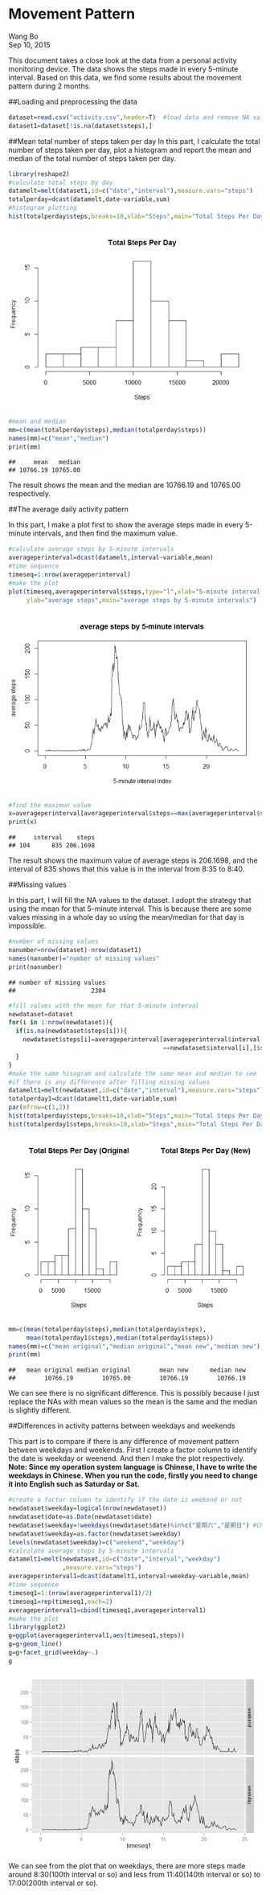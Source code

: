# Movement Pattern
Wang Bo  
Sep 10, 2015  

This document takes a close look at the data from a personal activity monitoring device. The data shows the steps made in every 5-minute interval. Based on this data, we find some results about the movement pattern during 2 months.

##Loading and preprocessing the data

```r
dataset=read.csv("activity.csv",header=T)  #load data and remove NA value
dataset1=dataset[!is.na(dataset$steps),]
```

##Mean total number of steps taken per day
In this part, I calculate the total number of steps taken per day, plot a histogram and report the mean and median of the total number of steps taken per day.

```r
library(reshape2)
#calculate total steps by day
datamelt=melt(dataset1,id=c("date","interval"),measure.vars="steps")
totalperday=dcast(datamelt,date~variable,sum)
#histogram plotting
hist(totalperday$steps,breaks=10,xlab="Steps",main="Total Steps Per Day")
```

![](PA1_template_files/figure-html/unnamed-chunk-2-1.png) 

```r
#mean and median
mm=c(mean(totalperday$steps),median(totalperday$steps))
names(mm)=c("mean","median")
print(mm)
```

```
##     mean   median 
## 10766.19 10765.00
```

The result shows the mean and the median are 10766.19 and 10765.00 respectively.

##The average daily activity pattern

In this part, I make a plot first to show the average steps made in every 5-minute intervals, and then find the maximum value.


```r
#calculate average steps by 5-minute intervals
averageperinterval=dcast(datamelt,interval~variable,mean)
#time sequence
timeseq=1:nrow(averageperinterval)
#make the plot
plot(timeseq,averageperinterval$steps,type="l",xlab="5-minute interval index",
     ylab="average steps",main="average steps by 5-minute intervals")
```

![](PA1_template_files/figure-html/unnamed-chunk-3-1.png) 

```r
#find the maximun value
x=averageperinterval[averageperinterval$steps==max(averageperinterval$steps),]
print(x)
```

```
##     interval    steps
## 104      835 206.1698
```

The result shows the maximum value of average steps is 206.1698, and the interval of 835 shows that this value is in the interval from 8:35 to 8:40.

##Missing values

In this part, I will fill the NA values to the dataset. I adopt the strategy that using the mean for that 5-minute interval. This is because there are some values missing in a whole day so using the mean/median for that day is impossible.


```r
#number of missing values
nanumber=nrow(dataset)-nrow(dataset1)
names(nanumber)="number of missing values"
print(nanumber)
```

```
## number of missing values 
##                     2304
```

```r
#fill values with the mean for that 5-minute interval
newdataset=dataset
for(i in 1:nrow(newdataset)){
  if(is.na(newdataset$steps[i])){
    newdataset$steps[i]=averageperinterval[averageperinterval$interval
                                           ==newdataset$interval[i],]$steps
  }
}
#make the same hisogram and calculate the same mean and median to see 
#if there is any difference after filling missing values
datamelt1=melt(newdataset,id=c("date","interval"),measure.vars="steps")
totalperday1=dcast(datamelt1,date~variable,sum)
par(mfrow=c(1,2))
hist(totalperday$steps,breaks=10,xlab="Steps",main="Total Steps Per Day (Original")
hist(totalperday1$steps,breaks=10,xlab="Steps",main="Total Steps Per Day (New)")
```

![](PA1_template_files/figure-html/unnamed-chunk-4-1.png) 

```r
mm=c(mean(totalperday$steps),median(totalperday$steps),
     mean(totalperday1$steps),median(totalperday1$steps))
names(mm)=c("mean original","median original","mean new","median new")
print(mm)
```

```
##   mean original median original        mean new      median new 
##        10766.19        10765.00        10766.19        10766.19
```

We can see there is no significant difference. This is possibly because I just replace the NAs with mean values so the mean is the same and the median is slightly different.

##Differences in activity patterns between weekdays and weekends

This part is to compare if there is any difference of movement pattern between weekdays and weekends. First I create a factor column to identify the date is weekday or weenend. And then I make the plot respectively. **Note: Since my operation system language is Chinese, I have to write the weekdays in Chinese. When you run the code, firstly you need to change it into English such as Saturday or Sat.**


```r
#create a factor column to identify if the date is weekend or not
newdataset$weekday=logical(nrow(newdataset))
newdataset$date=as.Date(newdataset$date)
newdataset$weekday=!weekdays(newdataset$date)%in%c("星期六","星期日") #Change it into Sat or whatever
newdataset$weekday=as.factor(newdataset$weekday)
levels(newdataset$weekday)=c("weekend","weekday")
#calculate average steps by 5-minute intervals
datamelt1=melt(newdataset,id=c("date","interval","weekday")
               ,measure.vars="steps")
averageperinterval1=dcast(datamelt1,interval+weekday~variable,mean)
#time sequence
timeseq1=1:(nrow(averageperinterval1)/2)
timeseq1=rep(timeseq1,each=2)
averageperinterval1=cbind(timeseq1,averageperinterval1)
#make the plot
library(ggplot2)
g=ggplot(averageperinterval1,aes(timeseq1,steps))
g=g+geom_line()
g=g+facet_grid(weekday~.)
g
```

![](PA1_template_files/figure-html/unnamed-chunk-5-1.png) 

We can see from the plot that on weekdays, there are more steps made around 8:30(100th interval or so) and less from 11:40(140th interval or so) to 17:00(200th interval or so).
